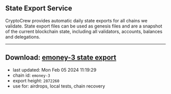 ## State Export Service
CryptoCrew provides automatic daily state exports for all chains we validate. State export files can be used as genesis files and are a snapshot of the current blockchain state, including all validators, accounts, balances and delegations.

---
**Download: [emoney-3 state export](https://dl.ccvalidators.com/SERVICE/emoney/emoney-3_export_2872260.json)**
---

- last updated: Mon Feb 05 2024 11:19:29
- chain id: `emoney-3`
- export height: `2872260`
- use for: airdrops, local tests, chain recovery
